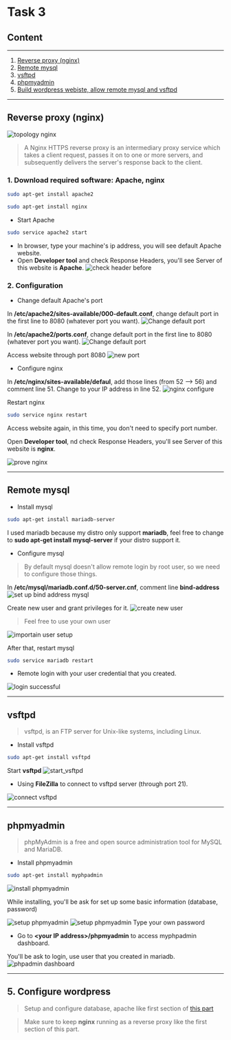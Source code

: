 # Task 3
## Content
---
1. <a href="#1">Reverse proxy (nginx)</a>
2. <a href="#2">Remote mysql</a>
3. <a href="#3">vsftpd</a>
4. <a href="#4">phpmyadmin</a>
5. <a href="#5">Build wordpress webiste, allow remote mysql and vsftpd</a>
---
<div id="1"></div>

## Reverse proxy (nginx)

![topology nginx](./img/reverse-proxy-nginx-topology.jpg)

>A Nginx HTTPS reverse proxy is an intermediary proxy service which takes a client request, passes it on to one or more servers, and subsequently delivers the server's response back to the client.

### 1. Download required software: Apache, nginx

```bash
sudo apt-get install apache2
```
```bash
sudo apt-get install nginx
```

- Start Apache
```bash
sudo service apache2 start
```
- In browser, type your machine's ip address, you will see default Apache website.
- Open **Developer tool** and check Response Headers, you'll see Server of this website is **Apache**.
![check header before](./img/prove_apach.png)

### 2. Configuration
- Change default Apache's port

In **/etc/apache2/sites-available/000-default.conf**, change default port in the first line to 8080 (whatever port you want).
![Change default port](./img/changport_000.png)

In **/etc/apache2/ports.conf**, change default port in the first line to 8080 (whatever port you want).
![Change default port](./img/change_ports.png)

Access website through port 8080
![new port](./img/change_port_apache.png)

- Configure nginx

In **/etc/nginx/sites-available/defaul**, add those lines (from 52 --> 56) and comment line 51. Change to your IP address in line 52.
![nginx configure](./img/change_nginx.png)

Restart nginx
```bash
sudo service nginx restart
```

Access website again, in this time, you don't need to specify port number.

Open **Developer tool**, nd check Response Headers, you'll see Server of this website is **nginx**.

![prove nginx](./img/nginx_prove.png)

---
<div id="2"></div>

## Remote mysql

- Install mysql
```bash
sudo apt-get install mariadb-server
```
I used mariadb because my distro only support **mariadb**, feel free to change to **sudo apt-get install mysql-server** if your distro support it.

- Configure mysql

> By default mysql doesn't allow remote login by root user, so we need to configure those things.

In **/etc/mysql/mariadb.conf.d/50-server.cnf**, comment line **bind-address**
![set up bind address mysql](./img/setup_mysql_remote.jpeg)


Create new user and grant privileges for it.
![create new user](./img/create_user_to_remote_mysql.jpeg)
> Feel free to use your own user

![importain user setup](./img/required_setup.jpeg)

After that, restart mysql
```bash
sudo service mariadb restart
```

- Remote login with your user credential that you created.

![login successful](./img/login_remote_success.jpeg)

---
<div id="3"><div>

## vsftpd
> vsftpd, is an FTP server for Unix-like systems, including Linux.

- Install vsftpd
```bash
sudo apt-get install vsftpd
```
Start **vsftpd**
![start_vsftpd](./img/start_vsftpd.jpeg) 

- Using **FileZilla** to connect to vsftpd server (through port 21).

![connect vsftpd](./img/test_file_vsftpd.jpeg)

---
<div id="4"></div>

## phpmyadmin
> phpMyAdmin is a free and open source administration tool for MySQL and MariaDB.
- Install phpmyadmin
```bash
sudo apt-get install myphpadmin
```
![install phpmyadmin](./img/install_phpmyadmin.jpeg)

While installing, you'll be ask for set up some basic information (database, password)

![setup phpmyadmin](./img/setup_phpmyadmin.jpeg)
![setup phpmyadmin](./img/setup_password_phpmyadin.jpeg)
Type your own password

- Go to **\<your IP address>/phpmyadmin** to access myphpadmin dashboard.

You'll be ask to login, use user that you created in mariadb.
![phpadmin dashboard](./img/phpadmin-dashboard.png)

---
<div id="5"></div>

## 5. Configure wordpress

> Setup and configure database, apache like first section of [this part](./Task2/part1.md)

> Make sure to keep **nginx** running as a reverse proxy like the first section of this part.




